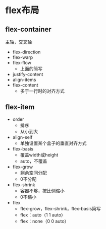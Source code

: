 # flex布局

## flex-container
主轴，交叉轴
+ flex-direction
+ flex-warp
+ flex-flow
  + 上面的简写
+ justify-content
+ align-items
+ flex-content
  + 多于一行时的对齐方式
## flex-item
+ order
  + 排序
  + 从小到大
+ align-self
  + 单独设置某个盒子的垂直对齐方式
+ flex-basis
  + 覆盖width或height
  + auto，不覆盖
+ flex-grow
  + 剩余空间分配
  + 0不分配
+ flex-shrink
  + 容器不够，按比例缩小
  + 0不缩小
+ flex
  + flex-grow，flex-shrink，flex-basis简写
  + flex：auto（1 1 auto）
  + flex：none（0 0 auto）